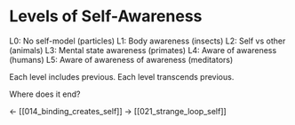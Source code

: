 # Levels of Self-Awareness

L0: No self-model (particles)
L1: Body awareness (insects)
L2: Self vs other (animals)
L3: Mental state awareness (primates)
L4: Aware of awareness (humans)
L5: Aware of awareness of awareness (meditators)

Each level includes previous.
Each level transcends previous.

Where does it end?

← [[014_binding_creates_self]]
→ [[021_strange_loop_self]]